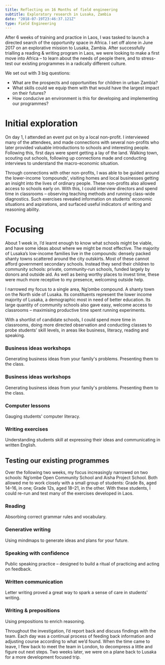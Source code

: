 ```yaml
---
title: Reflecting on 16 Months of field engineering
subtitle: Exploratory research in Lusaka, Zambia
date: "2018-07-19T23:46:37.121Z"
type: Field Engineering
---
```


After 6 weeks of training and practice in Laos, I was tasked to launch a directed search of the opportunity space in Africa. I set off alone in June 2017 on an explorative mission to Lusaka, Zambia. After successfully trialling a reading & writing program in Laos, we were looking to make a first move into Africa – to learn about the needs of people there, and to stress-test our existing programmes in a radically different culture.

We set out with 3 big questions:

- What are the prospects and opportunities for children in urban Zambia?
- What skills could we equip them with that would have the largest impact on their futures?
- How conducive an environment is this for developing and implementing our programmes?

# Initial exploration

On day 1, I attended an event put on by a local non-profit. I interviewed many of the attendees, and made connections with several non-profits who later provided valuable introductions to schools and interesting people. Following this, first days were spent getting a lay of the land. Walking town, scouting out schools, following up connections made and conducting interviews to understand the macro-economic situation.

Through connections with other non-profits, I was able to be guided around the lower-income ‘compounds’, visiting homes and local businesses getting an insight into the lives of ordinary people. These non-profits also allowed access to schools early on. With this, I could interview directors and spend time in classrooms – observing teaching methods and running class-wide diagnostics. Such exercises revealed information on students’ economic situations and aspirations, and surfaced useful indicators of writing and reasoning ability.

# Focusing

About 1 week in, I’d learnt enough to know what schools might be viable, and have some ideas about where we might be most effective. The majority of Lusaka’s low-income families live in the compounds: densely packed shanty towns scattered around the city outskirts. Most of these cannot afford government secondary schools. Instead they send their children to community schools: private, community-run schools, funded largely by donors and outside aid. As well as being worthy places to invest time, these were much more receptive to my presence, welcoming outside help.

I narrowed my focus to a single area, Ng’ombe compound. A shanty town on the North side of Lusaka. Its constituents represent the lower income majority of Lusaka, a demographic most in need of better education. Its large quantity of community schools also gave easy, welcome access to classrooms – maximising productive time spent running experiments.

With a shortlist of candidate schools, I could spend more time in classrooms, doing more directed observation and conducting classes to probe students’ skill levels, in areas like business, literacy, reading and speaking.


### Business ideas workshops
Generating business ideas from your family's problems. Presenting them to the class.

### Business ideas workshops
Generating business ideas from your family's problems. Presenting them to the class.

### Computer lessons
Gauging students' computer literacy.

### Writing exercises
Understanding students skill at expressing their ideas and communicating in written English.

## Testing our existing programmes

Over the following two weeks, my focus increasingly narrowed on two schools: Ng’ombe Open Community School and Aisha Project School. Both allowed me to work closely with a small group of students: Grade 8s, aged 14–16, in one; Grade 12s, aged 18–21, in the other. With these students, I could re-run and test many of the exercises developed in Laos.

### Reading
Absorbing correct grammar rules and vocabulary.

### Generative writing
Using mindmaps to generate ideas and plans for your future.

### Speaking with confidence
Public speaking practice – designed to build a ritual of practicing and acting on feedback.

### Written communication
Letter writing proved a great way to spark a sense of care in students' writing.

### Writing & prepositions
Using prepositions to enrich reasoning.

Throughout the investigation, I’d report back and discuss findings with the team. Each day was a continual process of feeding back information and adjusting course according to what we’d found. When the time came to leave, I flew back to meet the team in London, to decompress a little and figure out next steps. Two weeks later, we were on a plane back to Lusaka for a more development focused trip.
